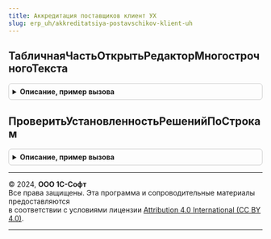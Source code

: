 ```yaml
---
title: Аккредитация поставщиков клиент УХ
slug: erp_uh/akkreditatsiya-postavschikov-klient-uh
---
```



## ТабличнаяЧастьОткрытьРедакторМногострочногоТекста
<details style="margin: 1em 0; padding: 0.5em; border: 1px solid #ccc; border-radius: 6px;">

<summary style="font-weight: bold; cursor: pointer;">Описание, пример вызова</summary>

```bsl

// Редактировать многострочный текст в таблице формы
Процедура ТабличнаяЧастьОткрытьРедакторМногострочногоТекста(Форма, ПолноеИмяОбъектаТЧ, ИмяЭлементаТЧ, ИмяКолонки, Заголовок="") Экспорт
```

Пример вызова
```bsl
АккредитацияПоставщиковКлиентУХ.ТабличнаяЧастьОткрытьРедакторМногострочногоТекста(Форма, ПолноеИмяОбъектаТЧ, ИмяЭлементаТЧ, ИмяКолонки, Заголовок);
```
</details>

## ПроверитьУстановленностьРешенийПоСтрокам
<details style="margin: 1em 0; padding: 0.5em; border: 1px solid #ccc; border-radius: 6px;">

<summary style="font-weight: bold; cursor: pointer;">Описание, пример вызова</summary>

```bsl

// Вернуть массив сообщений об ошибках по строкам у которых не установлена положительное решение комиссии
Функция ПроверитьУстановленностьРешенийПоСтрокам(Объект, ИмяТаблицы, ИмяКолонкиРешения) Экспорт
```

Пример вызова
```bsl
Результат = АккредитацияПоставщиковКлиентУХ.ПроверитьУстановленностьРешенийПоСтрокам(Объект, ИмяТаблицы, ИмяКолонкиРешения) 
```
</details>

---

© 2024, **ООО 1С-Софт**  
Все права защищены. Эта программа и сопроводительные материалы предоставляются  
в соответствии с условиями лицензии [Attribution 4.0 International (CC BY 4.0)](https://creativecommons.org/licenses/by/4.0/legalcode).

---
